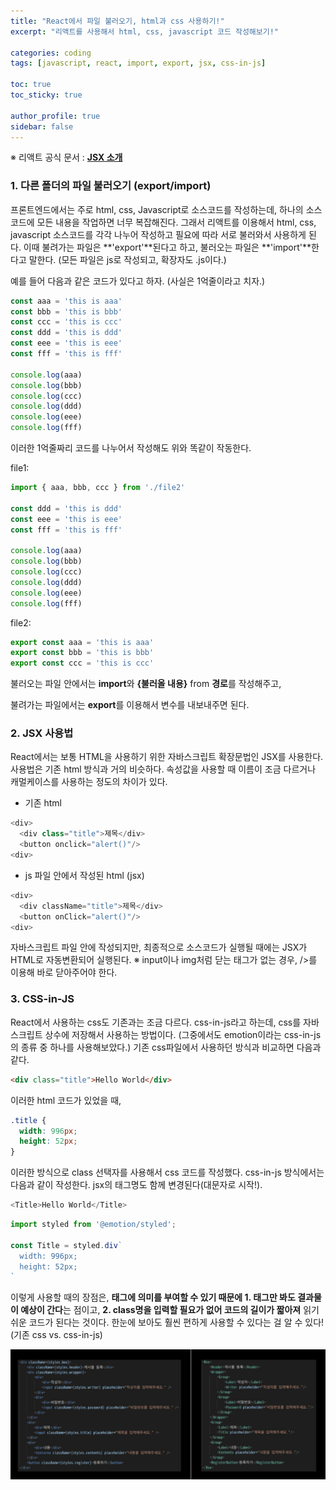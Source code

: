 ```yaml
---
title: "React에서 파일 불러오기, html과 css 사용하기!"
excerpt: "리액트를 사용해서 html, css, javascript 코드 작성해보기!"

categories: coding
tags: [javascript, react, import, export, jsx, css-in-js]

toc: true
toc_sticky: true

author_profile: true
sidebar: false
---
```

※ 리액트 공식 문서 : [**JSX 소개**](https://ko.reactjs.org/docs/introducing-jsx.html)


### 1. 다른 폴더의 파일 불러오기 (export/import)
프론트엔드에서는 주로 html, css, Javascript로 소스코드를 작성하는데, 하나의 소스코드에 모든 내용을 작업하면 너무 복잡해진다. 그래서 리액트를 이용해서 html, css, javascript 소스코드를 각각 나누어 작성하고 필요에 따라 서로 불러와서 사용하게 된다. 이때 불려가는 파일은 **'export'**된다고 하고, 불러오는 파일은 **'import'**한다고 말한다. (모든 파일은 js로 작성되고, 확장자도 .js이다.)

예를 들어 다음과 같은 코드가 있다고 하자. (사실은 1억줄이라고 치자.)

```javascript
const aaa = 'this is aaa'
const bbb = 'this is bbb'
const ccc = 'this is ccc'
const ddd = 'this is ddd'
const eee = 'this is eee'
const fff = 'this is fff'

console.log(aaa)
console.log(bbb)
console.log(ccc)
console.log(ddd)
console.log(eee)
console.log(fff)
```

이러한 1억줄짜리 코드를 나누어서 작성해도 위와 똑같이 작동한다.

file1:

```javascript
import { aaa, bbb, ccc } from './file2'

const ddd = 'this is ddd'
const eee = 'this is eee'
const fff = 'this is fff'

console.log(aaa)
console.log(bbb)
console.log(ccc)
console.log(ddd)
console.log(eee)
console.log(fff)
```

file2:

```javascript
export const aaa = 'this is aaa'
export const bbb = 'this is bbb'
export const ccc = 'this is ccc'
```

불러오는 파일 안에서는 **import**와 **{불러올 내용}** from **경로**를 작성해주고,

불려가는 파일에서는 **export**를 이용해서 변수를 내보내주면 된다.


### 2. JSX 사용법

React에서는 보통 HTML을 사용하기 위한 자바스크립트 확장문법인 JSX를 사용한다. 사용법은 기존 html 방식과 거의 비슷하다. 속성값을 사용할 때 이름이 조금 다르거나 캐멀케이스를 사용하는 정도의 차이가 있다.

- 기존 html

```javascript
<div>
  <div class="title">제목</div>
  <button onclick="alert()"/>
<div>
```

- js 파일 안에서 작성된 html (jsx)

```javascript
<div>
  <div className="title">제목</div>
  <button onClick="alert()"/>
<div>
```

자바스크립트 파일 안에 작성되지만, 최종적으로 소스코드가 실행될 때에는 JSX가 HTML로 자동변환되어 실행된다.
※ input이나 img처럼 닫는 태그가 없는 경우, />를 이용해 바로 닫아주어야 한다.


### 3. CSS-in-JS

React에서 사용하는 css도 기존과는 조금 다르다. css-in-js라고 하는데, css를 자바스크립트 상수에 저장해서 사용하는 방법이다. (그중에서도 emotion이라는 css-in-js의 종류 중 하나를 사용해보았다.) 기존 css파일에서 사용하던 방식과 비교하면 다음과 같다.

```html
<div class="title">Hello World</div>
```

이러한 html 코드가 있었을 때,

```css
.title {
  width: 996px;
  height: 52px;
}
```
이러한 방식으로 class 선택자를 사용해서 css 코드를 작성했다. css-in-js 방식에서는 다음과 같이 작성한다. jsx의 태그명도 함께 변경된다(대문자로 시작!).

```javascript
<Title>Hello World</Title>
```

```javascript
import styled from '@emotion/styled';

const Title = styled.div`
  width: 996px;
  height: 52px;
`
```

이렇게 사용할 때의 장점은, **태그에 의미를 부여할 수 있기 때문에 1. 태그만 봐도 결과물이 예상이 간다**는 점이고, **2. class명을 입력할 필요가 없어 코드의 길이가 짧아져** 읽기 쉬운 코드가 된다는 것이다. 한눈에 보아도 훨씬 편하게 사용할 수 있다는 걸 알 수 있다! (기존 css vs. css-in-js)

![css-in-js](\assets/images/jsx/css-in-js.jpg)
